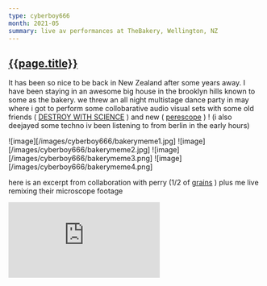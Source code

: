 ```yaml
---
type: cyberboy666
month: 2021-05
summary: live av performances at TheBakery, Wellington, NZ
---
```


## [ {{page.title}} ]({{page.url}})

It has been so nice to be back in New Zealand after some years away. I have been staying in an awesome big house in the brooklyn hills known to some as the bakery. we threw an all night multistage dance party in may where i got to perform some collobarative audio visual sets with some old friends ( [DESTROY WITH SCIENCE](https://www.instagram.com/destroywithscience/) ) and new ( [perescope](https://www.instagram.com/perescope_nz/) ) ! (i also deejayed some techno iv been listening to from berlin in the early hours)

![image][/images/cyberboy666/bakerymeme1.jpg]
![image][/images/cyberboy666/bakerymeme2.jpg]
![image][/images/cyberboy666/bakerymeme3.png]
![image][/images/cyberboy666/bakerymeme4.png]

here is an excerpt from collaboration with perry (1/2 of [grains](https://www.instagram.com/grains_nz/) ) plus me live remixing their microscope footage

<div class="video-box" id="ratio169"><iframe id="video-box" src="https://www.youtube.com/watch?v=28QYWKT3sFM" frameborder="0" webkitallowfullscreen mozallowfullscreen allowfullscreen></iframe></div>